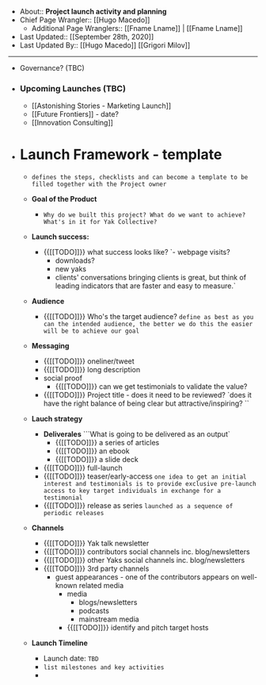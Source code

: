 - About:: __Project launch activity and planning__
- Chief Page Wrangler:: [[Hugo Macedo]] 
    - Additional Page Wranglers:: [[Fname Lname]] | [[Fname Lname]] 
- Last Updated:: [[September 28th, 2020]]
- Last Updated By:: [[Hugo Macedo]] [[Grigori Milov]]
- ----------------------------------------------
- Governance? (TBC)
- ### Upcoming Launches (TBC)
    - [[Astonishing Stories - Marketing Launch]]
    - [[Future Frontiers]] - date?
    - [[Innovation Consulting]] 
- # Launch Framework - template
    - `defines the steps, checklists and can become a template to be filled together with the Project owner`
    - **Goal of the Product**
        - `Why do we built this project? What do we want to achieve? What's in it for Yak Collective?`
    - **Launch success:**
        - {{[[TODO]]}} what success looks like?
          `- webpage visits?
          - downloads?
          - new yaks
          - clients' conversations
          bringing clients is great, but think of leading indicators that are faster and easy to measure.`
          
    - **Audience**
        - {{[[TODO]]}} Who's the target audience?
          `define as best as you can the intended audience, the better we do this the easier will be to achieve our goal`
    - **Messaging**
        - {{[[TODO]]}} oneliner/tweet
        - {{[[TODO]]}} long description
        - social proof
            - {{[[TODO]]}} can we get testimonials to validate the value?
        - {{[[TODO]]}} Project title - does it need to be reviewed?
          `does it have the right balance of being clear but attractive/inspiring? ``
    - **Lauch strategy**
        - **Deliverales**
          ```What is going to be delivered as an output`
            - {{[[TODO]]}} a series of articles
            - {{[[TODO]]}} an ebook
            - {{[[TODO]]}} a slide deck
        - {{[[TODO]]}} full-launch
        - {{[[TODO]]}} teaser/early-access
          `one idea to get an initial interest and testimonials is to provide exclusive pre-launch access to key target individuals in exchange for a testimonial`
        - {{[[TODO]]}} release as series
          `launched as a sequence of periodic releases`
    - **Channels**
        - {{[[TODO]]}} Yak talk newsletter
        - {{[[TODO]]}} contributors social channels inc. blog/newsletters
        - {{[[TODO]]}} other Yaks social channels inc. blog/newsletters
        - {{[[TODO]]}} 3rd party channels
            - guest appearances - one of the contributors appears on well-known related media
                - media
                    - blogs/newsletters
                    - podcasts
                    - mainstream media
                - {{[[TODO]]}} identify and pitch target hosts
    - **Launch Timeline**
        - Launch date: `TBD`
        - `list milestones and key activities`
        - 
